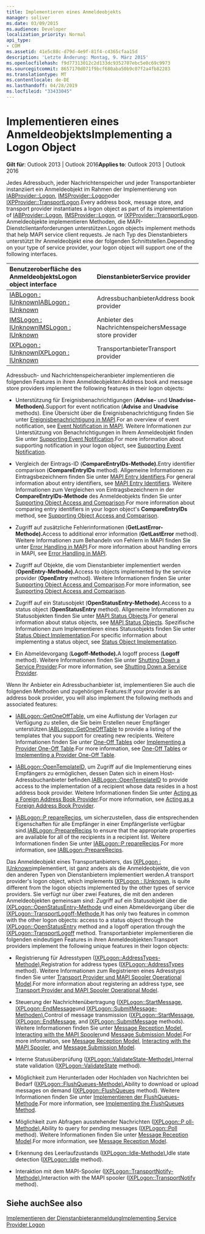 ```yaml
---
title: Implementieren eines Anmeldeobjekts
manager: soliver
ms.date: 03/09/2015
ms.audience: Developer
localization_priority: Normal
api_type:
- COM
ms.assetid: 41e5c88c-d79d-4e9f-81f4-c4365cfaa15d
description: 'Letzte Änderung: Montag, 9. März 2015'
ms.openlocfilehash: f9d77313012c2d133dc9352707ebc5e0c69c9973
ms.sourcegitcommit: 8657170d071f9bcf680aba50b9c07f2a4fb82283
ms.translationtype: MT
ms.contentlocale: de-DE
ms.lasthandoff: 04/28/2019
ms.locfileid: "33433045"
---
```

# <a name="implementing-a-logon-object"></a><span data-ttu-id="63ad9-103">Implementieren eines Anmeldeobjekts</span><span class="sxs-lookup"><span data-stu-id="63ad9-103">Implementing a Logon Object</span></span>

  
  
<span data-ttu-id="63ad9-104">**Gilt für**: Outlook 2013 | Outlook 2016</span><span class="sxs-lookup"><span data-stu-id="63ad9-104">**Applies to**: Outlook 2013 | Outlook 2016</span></span> 
  
<span data-ttu-id="63ad9-105">Jedes Adressbuch, jeder Nachrichtenspeicher und jeder Transportanbieter instanziiert ein Anmeldeobjekt im Rahmen der Implementierung von [IABProvider::Logon](iabprovider-logon.md), [IMSProvider::Logon](imsprovider-logon.md)oder [IXPProvider::TransportLogon](ixpprovider-transportlogon.md).</span><span class="sxs-lookup"><span data-stu-id="63ad9-105">Every address book, message store, and transport provider instantiates a logon object as part of its implementation of [IABProvider::Logon](iabprovider-logon.md), [IMSProvider::Logon](imsprovider-logon.md), or [IXPProvider::TransportLogon](ixpprovider-transportlogon.md).</span></span> <span data-ttu-id="63ad9-106">Anmeldeobjekte implementieren Methoden, die MAPI-Dienstclientanforderungen unterstützen.</span><span class="sxs-lookup"><span data-stu-id="63ad9-106">Logon objects implement methods that help MAPI service client requests.</span></span> <span data-ttu-id="63ad9-107">Je nach Typ des Dienstanbieters unterstützt Ihr Anmeldeobjekt eine der folgenden Schnittstellen.</span><span class="sxs-lookup"><span data-stu-id="63ad9-107">Depending on your type of service provider, your logon object will support one of the following interfaces.</span></span> 
  
|<span data-ttu-id="63ad9-108">**Benutzeroberfläche des Anmeldeobjekts**</span><span class="sxs-lookup"><span data-stu-id="63ad9-108">**Logon object interface**</span></span>|<span data-ttu-id="63ad9-109">**Dienstanbieter**</span><span class="sxs-lookup"><span data-stu-id="63ad9-109">**Service provider**</span></span>|
|:-----|:-----|
|[<span data-ttu-id="63ad9-110">IABLogon : IUnknown</span><span class="sxs-lookup"><span data-stu-id="63ad9-110">IABLogon : IUnknown</span></span>](iablogoniunknown.md) <br/> |<span data-ttu-id="63ad9-111">Adressbuchanbieter</span><span class="sxs-lookup"><span data-stu-id="63ad9-111">Address book provider</span></span>  <br/> |
|[<span data-ttu-id="63ad9-112">IMSLogon : IUnknown</span><span class="sxs-lookup"><span data-stu-id="63ad9-112">IMSLogon : IUnknown</span></span>](imslogoniunknown.md) <br/> |<span data-ttu-id="63ad9-113">Anbieter des Nachrichtenspeichers</span><span class="sxs-lookup"><span data-stu-id="63ad9-113">Message store provider</span></span>  <br/> |
|[<span data-ttu-id="63ad9-114">IXPLogon : IUnknown</span><span class="sxs-lookup"><span data-stu-id="63ad9-114">IXPLogon : IUnknown</span></span>](ixplogoniunknown.md) <br/> |<span data-ttu-id="63ad9-115">Transportanbieter</span><span class="sxs-lookup"><span data-stu-id="63ad9-115">Transport provider</span></span>  <br/> |
   
<span data-ttu-id="63ad9-116">Adressbuch- und Nachrichtenspeicheranbieter implementieren die folgenden Features in ihren Anmeldeobjekten:</span><span class="sxs-lookup"><span data-stu-id="63ad9-116">Address book and message store providers implement the following features in their logon objects:</span></span>
  
- <span data-ttu-id="63ad9-117">Unterstützung für Ereignisbenachrichtigungen (**Advise-** und **Unadvise-Methoden).**</span><span class="sxs-lookup"><span data-stu-id="63ad9-117">Support for event notification (**Advise** and **Unadvise** methods).</span></span> <span data-ttu-id="63ad9-118">Eine Übersicht über die Ereignisbenachrichtigung finden Sie unter [Ereignisbenachrichtigung in MAPI](event-notification-in-mapi.md).</span><span class="sxs-lookup"><span data-stu-id="63ad9-118">For an overview of event notification, see [Event Notification in MAPI](event-notification-in-mapi.md).</span></span> <span data-ttu-id="63ad9-119">Weitere Informationen zur Unterstützung von Benachrichtigungen in Ihrem Anmeldeobjekt finden Sie unter [Supporting Event Notification](supporting-event-notification.md).</span><span class="sxs-lookup"><span data-stu-id="63ad9-119">For more information about supporting notification in your logon object, see [Supporting Event Notification](supporting-event-notification.md).</span></span> 
    
- <span data-ttu-id="63ad9-120">Vergleich der Eintrags-ID (**CompareEntryIDs-Methode).**</span><span class="sxs-lookup"><span data-stu-id="63ad9-120">Entry identifier comparison (**CompareEntryIDs** method).</span></span> <span data-ttu-id="63ad9-121">Allgemeine Informationen zu Eintragsbezeichnern finden Sie unter [MAPI Entry Identifiers](mapi-entry-identifiers.md).</span><span class="sxs-lookup"><span data-stu-id="63ad9-121">For general information about entry identifiers, see [MAPI Entry Identifiers](mapi-entry-identifiers.md).</span></span> <span data-ttu-id="63ad9-122">Weitere Informationen zum Vergleichen von Eintragsbezeichnern in der **CompareEntryIDs-Methode** des Anmeldeobjekts finden Sie unter [Supporting Object Access and Comparison](supporting-object-access-and-comparison.md).</span><span class="sxs-lookup"><span data-stu-id="63ad9-122">For more information about comparing entry identifiers in your logon object's **CompareEntryIDs** method, see [Supporting Object Access and Comparison](supporting-object-access-and-comparison.md).</span></span>
    
- <span data-ttu-id="63ad9-123">Zugriff auf zusätzliche Fehlerinformationen (**GetLastError-Methode).**</span><span class="sxs-lookup"><span data-stu-id="63ad9-123">Access to additional error information (**GetLastError** method).</span></span> <span data-ttu-id="63ad9-124">Weitere Informationen zum Behandeln von Fehlern in MAPI finden Sie unter [Error Handling in MAPI](error-handling-in-mapi.md).</span><span class="sxs-lookup"><span data-stu-id="63ad9-124">For more information about handling errors in MAPI, see [Error Handling in MAPI](error-handling-in-mapi.md).</span></span> 
    
- <span data-ttu-id="63ad9-125">Zugriff auf Objekte, die vom Dienstanbieter implementiert werden (**OpenEntry-Methode).**</span><span class="sxs-lookup"><span data-stu-id="63ad9-125">Access to objects implemented by the service provider (**OpenEntry** method).</span></span> <span data-ttu-id="63ad9-126">Weitere Informationen finden Sie unter [Supporting Object Access and Comparison](supporting-object-access-and-comparison.md).</span><span class="sxs-lookup"><span data-stu-id="63ad9-126">For more information, see [Supporting Object Access and Comparison](supporting-object-access-and-comparison.md).</span></span>
    
- <span data-ttu-id="63ad9-127">Zugriff auf ein Statusobjekt (**OpenStatusEntry-Methode).**</span><span class="sxs-lookup"><span data-stu-id="63ad9-127">Access to a status object (**OpenStatusEntry** method).</span></span> <span data-ttu-id="63ad9-128">Allgemeine Informationen zu Statusobjekten finden Sie unter [MAPI Status Objects](mapi-status-objects.md).</span><span class="sxs-lookup"><span data-stu-id="63ad9-128">For general information about status objects, see [MAPI Status Objects](mapi-status-objects.md).</span></span> <span data-ttu-id="63ad9-129">Spezifische Informationen zum Implementieren eines Statusobjekts finden Sie unter [Status Object Implementation](status-object-implementation.md).</span><span class="sxs-lookup"><span data-stu-id="63ad9-129">For specific information about implementing a status object, see [Status Object Implementation](status-object-implementation.md).</span></span>
    
- <span data-ttu-id="63ad9-130">Ein Abmeldevorgang (**Logoff-Methode).**</span><span class="sxs-lookup"><span data-stu-id="63ad9-130">A logoff process (**Logoff** method).</span></span> <span data-ttu-id="63ad9-131">Weitere Informationen finden Sie unter [Shutting Down a Service Provider](shutting-down-a-service-provider.md).</span><span class="sxs-lookup"><span data-stu-id="63ad9-131">For more information, see [Shutting Down a Service Provider](shutting-down-a-service-provider.md).</span></span>
    
<span data-ttu-id="63ad9-132">Wenn Ihr Anbieter ein Adressbuchanbieter ist, implementieren Sie auch die folgenden Methoden und zugehörigen Features:</span><span class="sxs-lookup"><span data-stu-id="63ad9-132">If your provider is an address book provider, you will also implement the following methods and associated features:</span></span>
  
- <span data-ttu-id="63ad9-133">[IABLogon::GetOneOffTable,](iablogon-getoneofftable.md) um eine Auflistung der Vorlagen zur Verfügung zu stellen, die Sie beim Erstellen neuer Empfänger unterstützen.</span><span class="sxs-lookup"><span data-stu-id="63ad9-133">[IABLogon::GetOneOffTable](iablogon-getoneofftable.md) to provide a listing of the templates that you support for creating new recipients.</span></span> <span data-ttu-id="63ad9-134">Weitere Informationen finden Sie unter [One-Off Tables](one-off-tables.md) oder [Implementing a Provider One-Off Table](implementing-a-provider-one-off-table.md).</span><span class="sxs-lookup"><span data-stu-id="63ad9-134">For more information, see [One-Off Tables](one-off-tables.md) or [Implementing a Provider One-Off Table](implementing-a-provider-one-off-table.md).</span></span>
    
- <span data-ttu-id="63ad9-135">[IABLogon::OpenTemplateID,](iablogon-opentemplateid.md) um Zugriff auf die Implementierung eines Empfängers zu ermöglichen, dessen Daten sich in einem Host-Adressbuchanbieter befinden.</span><span class="sxs-lookup"><span data-stu-id="63ad9-135">[IABLogon::OpenTemplateID](iablogon-opentemplateid.md) to provide access to the implementation of a recipient whose data resides in a host address book provider.</span></span> <span data-ttu-id="63ad9-136">Weitere Informationen finden Sie unter [Acting as a Foreign Address Book Provider](acting-as-a-foreign-address-book-provider.md).</span><span class="sxs-lookup"><span data-stu-id="63ad9-136">For more information, see [Acting as a Foreign Address Book Provider](acting-as-a-foreign-address-book-provider.md).</span></span> 
    
- <span data-ttu-id="63ad9-137">[IABLogon::P repareRecips,](iablogon-preparerecips.md) um sicherzustellen, dass die entsprechenden Eigenschaften für alle Empfänger in einer Empfängerliste verfügbar sind.</span><span class="sxs-lookup"><span data-stu-id="63ad9-137">[IABLogon::PrepareRecips](iablogon-preparerecips.md) to ensure that the appropriate properties are available for all of the recipients in a recipient list.</span></span> <span data-ttu-id="63ad9-138">Weitere Informationen finden Sie unter [IABLogon::P repareRecips](iablogon-preparerecips.md).</span><span class="sxs-lookup"><span data-stu-id="63ad9-138">For more information, see [IABLogon::PrepareRecips](iablogon-preparerecips.md).</span></span> 
    
<span data-ttu-id="63ad9-139">Das Anmeldeobjekt eines Transportanbieters, das [IXPLogon : IUnknown](ixplogoniunknown.md)implementiert, ist ganz anders als die Anmeldeobjekte, die von den anderen Typen von Dienstanbietern implementiert werden.</span><span class="sxs-lookup"><span data-stu-id="63ad9-139">A transport provider's logon object, which implements [IXPLogon : IUnknown](ixplogoniunknown.md), is quite different from the logon objects implemented by the other types of service providers.</span></span> <span data-ttu-id="63ad9-140">Sie verfügt nur über zwei Features, die mit den anderen Anmeldeobjekten gemeinsam sind: Zugriff auf ein Statusobjekt über die [IXPLogon::OpenStatusEntry-Methode](ixplogon-openstatusentry.md) und einen Abmeldevorgang über die [IXPLogon::TransportLogoff-Methode.](ixplogon-transportlogoff.md)</span><span class="sxs-lookup"><span data-stu-id="63ad9-140">It has only two features in common with the other logon objects: access to a status object through the [IXPLogon::OpenStatusEntry](ixplogon-openstatusentry.md) method and a logoff operation through the [IXPLogon::TransportLogoff](ixplogon-transportlogoff.md) method.</span></span> <span data-ttu-id="63ad9-141">Transportanbieter implementieren die folgenden eindeutigen Features in ihren Anmeldeobjekten:</span><span class="sxs-lookup"><span data-stu-id="63ad9-141">Transport providers implement the following unique features in their logon objects:</span></span> 
  
- <span data-ttu-id="63ad9-142">Registrierung für Adresstypen ([IXPLogon::AddressTypes-Methode).](ixplogon-addresstypes.md)</span><span class="sxs-lookup"><span data-stu-id="63ad9-142">Registration for address types ([IXPLogon::AddressTypes](ixplogon-addresstypes.md) method).</span></span> <span data-ttu-id="63ad9-143">Weitere Informationen zum Registrieren eines Adresstyps finden Sie unter [Transport Provider und MAPI Spooler Operational Model](transport-provider-and-mapi-spooler-operational-model.md).</span><span class="sxs-lookup"><span data-stu-id="63ad9-143">For more information about registering an address type, see [Transport Provider and MAPI Spooler Operational Model](transport-provider-and-mapi-spooler-operational-model.md).</span></span>
    
- <span data-ttu-id="63ad9-144">Steuerung der Nachrichtenübertragung ([IXPLogon::StartMessage](ixplogon-startmessage.md), [IXPLogon::EndMessage](ixplogon-endmessage.md)und [IXPLogon::SubmitMessage-Methoden).](ixplogon-submitmessage.md)</span><span class="sxs-lookup"><span data-stu-id="63ad9-144">Control of message transmission ([IXPLogon::StartMessage](ixplogon-startmessage.md), [IXPLogon::EndMessage](ixplogon-endmessage.md), and [IXPLogon::SubmitMessage](ixplogon-submitmessage.md) methods).</span></span> <span data-ttu-id="63ad9-145">Weitere Informationen finden Sie unter [Message Reception Model](message-reception-model.md), [Interacting with the MAPI Spooler](interacting-with-the-mapi-spooler.md)und [Message Submission Model](message-submission-model.md).</span><span class="sxs-lookup"><span data-stu-id="63ad9-145">For more information, see [Message Reception Model](message-reception-model.md), [Interacting with the MAPI Spooler](interacting-with-the-mapi-spooler.md), and [Message Submission Model](message-submission-model.md).</span></span>
    
- <span data-ttu-id="63ad9-146">Interne Statusüberprüfung ([IXPLogon::ValidateState-Methode).](ixplogon-validatestate.md)</span><span class="sxs-lookup"><span data-stu-id="63ad9-146">Internal state validation ([IXPLogon::ValidateState](ixplogon-validatestate.md) method).</span></span> 
    
- <span data-ttu-id="63ad9-147">Möglichkeit zum Herunterladen oder Hochladen von Nachrichten bei Bedarf ([IXPLogon::FlushQueues-Methode).](ixplogon-flushqueues.md)</span><span class="sxs-lookup"><span data-stu-id="63ad9-147">Ability to download or upload messages on demand ([IXPLogon::FlushQueues](ixplogon-flushqueues.md) method).</span></span> <span data-ttu-id="63ad9-148">Weitere Informationen finden Sie unter [Implementieren der FlushQueues-Methode](implementing-the-flushqueues-method.md).</span><span class="sxs-lookup"><span data-stu-id="63ad9-148">For more information, see [Implementing the FlushQueues Method](implementing-the-flushqueues-method.md).</span></span>
    
- <span data-ttu-id="63ad9-149">Möglichkeit zum Abfragen ausstehender Nachrichten ([IXPLogon::P oll-Methode).](ixplogon-poll.md)</span><span class="sxs-lookup"><span data-stu-id="63ad9-149">Ability to query for pending messages ([IXPLogon::Poll](ixplogon-poll.md) method).</span></span> <span data-ttu-id="63ad9-150">Weitere Informationen finden Sie unter [Message Reception Model](message-reception-model.md).</span><span class="sxs-lookup"><span data-stu-id="63ad9-150">For more information, see [Message Reception Model](message-reception-model.md).</span></span>
    
- <span data-ttu-id="63ad9-151">Erkennung des Leerlaufzustands ([IXPLogon::Idle-Methode).](ixplogon-idle.md)</span><span class="sxs-lookup"><span data-stu-id="63ad9-151">Idle state detection ([IXPLogon::Idle](ixplogon-idle.md) method).</span></span> 
    
- <span data-ttu-id="63ad9-152">Interaktion mit dem MAPI-Spooler ([IXPLogon::TransportNotify-Methode).](ixplogon-transportnotify.md)</span><span class="sxs-lookup"><span data-stu-id="63ad9-152">Interaction with the MAPI spooler ([IXPLogon::TransportNotify](ixplogon-transportnotify.md) method).</span></span> 
    
## <a name="see-also"></a><span data-ttu-id="63ad9-153">Siehe auch</span><span class="sxs-lookup"><span data-stu-id="63ad9-153">See also</span></span>



[<span data-ttu-id="63ad9-154">Implementieren der Dienstanbieteranmeldung</span><span class="sxs-lookup"><span data-stu-id="63ad9-154">Implementing Service Provider Logon</span></span>](implementing-service-provider-logon.md)


